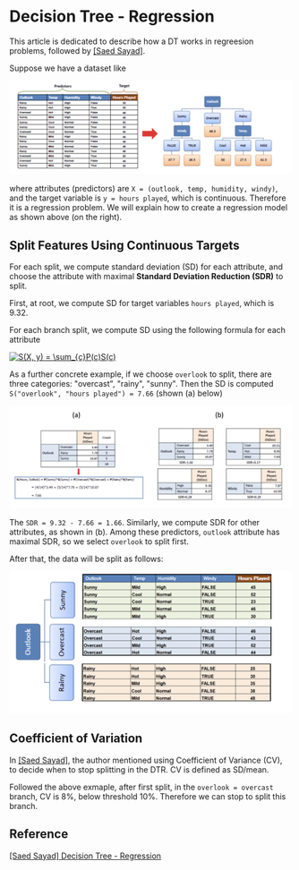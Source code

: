 
# Decision Tree - Regression


This article is dedicated to describe how a DT works in regreesion problems, followed by [[Saed Sayad]][Decision Tree - Regression]. 

Suppose we have a dataset like

![dataset](images/dataset.png)

where attributes (predictors) are `X = (outlook, temp, humidity, windy)`, and the target variable is `y = hours played`, which is continuous. Therefore it is a regression problem. We will explain how to create a regression model as shown above (on the right).

## Split Features Using Continuous Targets

For each split, we compute standard deviation (SD) for each attribute, and choose the attribute with maximal **Standard Deviation Reduction (SDR)** to split. 

First, at root, we compute SD for target variables `hours played`, which is 9.32. 

For each branch split, we compute SD using the following formula for each attribute

<a href="https://www.codecogs.com/eqnedit.php?latex=S(X,&space;y)&space;=&space;\sum_{c}P(c)S(c)" target="_blank"><img src="https://latex.codecogs.com/gif.latex?S(X,&space;y)&space;=&space;\sum_{c}P(c)S(c)" title="S(X, y) = \sum_{c}P(c)S(c)" /></a>

As a further concrete example, if we choose `overlook` to split, there are three categories: "overcast", "rainy", "sunny". Then the SD is computed `S("overlook", "hours played") = 7.66` (shown (a) below)

![steps](images/SDR.png)

The `SDR = 9.32 - 7.66 = 1.66`. Similarly, we compute SDR for other attributes, as shown in (b). Among these predictors, `outlook` attribute has maximal SDR, so we select `overlook` to split first.

After that, the data will be split as follows:


![split](images/DTR_split.png)


## Coefficient of Variation

In [[Saed Sayad]][Decision Tree - Regression], the author mentioned using Coefficient of Variance (CV), to decide when to stop splitting in the DTR. CV is defined as SD/mean. 

Followed the above exmaple, after first split, in the `overlook = overcast` branch, CV is 8%, below threshold 10%. Therefore we can stop to split this branch.



## Reference


[Decision Tree - Regression]: https://www.saedsayad.com/decision_tree_reg.htm#:~:text=Decision%20tree%20builds%20regression%20or,decision%20nodes%20and%20leaf%20nodes.
[[Saed Sayad] Decision Tree - Regression](https://www.saedsayad.com/decision_tree_reg.htm#:~:text=Decision%20tree%20builds%20regression%20or,decision%20nodes%20and%20leaf%20nodes.)


